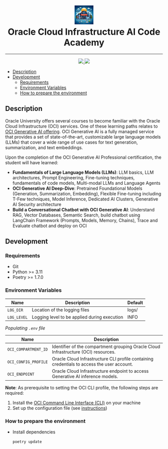 <div align="center">
    <h1>
        <br/>
        <img src="img/repo_logo.png" alt="oci-ai-code-academy-logo" width="60"/>
        <br/>
        Oracle Cloud Infrastructure AI Code Academy
    </h1>
    <hr/>
</div>

<p align="center">
  <a href="https://www.python.org/downloads/release/python-3119/">
    <img src="https://img.shields.io/badge/python-3.11.9-blue.svg"/>
  </a>
  <a href="https://python-poetry.org/">
    <img src="https://img.shields.io/badge/dependency-poetry-%B2EA00"/>
  </a>
</p>

- [Description](#description)
- [Development](#development)
  - [Requirements](#requirements)
  - [Environment Variables](#environment-variables)
  - [How to prepare the environment](#how-to-prepare-the-environment) 

## Description <a name="description"></a>
Oracle University offers several courses to become familiar with the Oracle Cloud Infrastructure (OCI) services. One of 
these learning paths relates to [OCI Generative AI offering](https://mylearn.oracle.com/ou/learning-path/become-an-oci-generative-ai-professional/).
OCI Generative AI is a fully managed service that provides a set of state-of-the-art, customizable large language models 
(LLMs) that cover a wide range of use cases for text generation, summarization, and text embeddings.

Upon the completion of the OCI Generative AI Professional certification, the student will have learned:
* **Fundamentals of Large Language Models (LLMs)**: LLM basics, LLM architectures, Prompt Engineering, Fine-tuning techniques, fundamentals of code models, Multi-modal LLMs and Language Agents 
* **OCI Generative AI Deep-Dive**: Pretrained Foundational Models (Generation, Summarization, Embedding), Flexible Fine-tuning including T-Few techniques, Model Inference, Dedicated AI Clusters, Generative AI Security architecture  
* **Build a Conversational Chatbot with OCI Generative AI**: Understand RAG, Vector Databases, Semantic Search, build chatbot using LangChain Framework (Prompts, Models, Memory, Chains), Trace and Evaluate chatbot and deploy on OCI

## Development <a name="development"></a>

### Requirements <a name="requirements"></a>
* Git
* Python >= 3.11
* Poetry >= 1.7.0

### Environment Variables <a name="environment-variables"></a>
| **Name**      | **Description**                                 | **Default**  |
|---------------|-------------------------------------------------|--------------|
| `LOG_DIR`     | Location of the logging files                   | logs/        |
| `LOG_LEVEL`   | Logging level to be applied during execution    | INFO         |

_Populating `.env` file_

| **Name**             | **Description**                                                                            |
|----------------------|--------------------------------------------------------------------------------------------|
| `OCI_COMPARTMENT_ID` | Identifier of the compartment grouping Oracle Cloud Infrastructure (OCI) resources.        |
| `OCI_CONFIG_PROFILE` | Oracle Cloud Infrastructure CLI profile containing credentials to access the user account. |
| `OCI_ENDPOINT`       | Oracle Cloud Infrastructure endpoint to access Generative AI inference models.             |

**Note**: As prerequisite to setting the OCI CLI profile, the following steps are required:
1. Install the [OCI Command Line Interface (CLI)](https://docs.oracle.com/en-us/iaas/Content/API/SDKDocs/cliinstall.htm) on your machine
2. Set up the configuration file (see [instructions](https://docs.oracle.com/en-us/iaas/Content/API/SDKDocs/cliinstall.htm#configfile))

### How to prepare the environment <a name="how-to-prepare-the-environment"></a>
* Install dependencies
  ```
  poetry update
  ```
